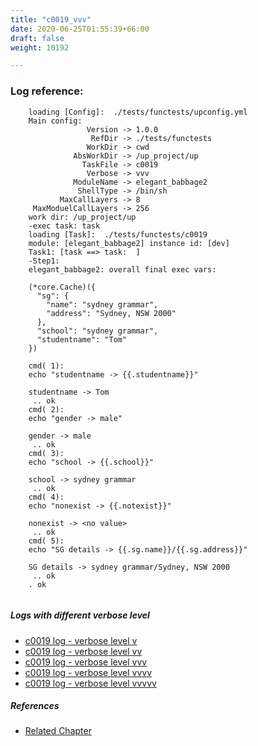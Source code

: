 ```yaml
---
title: "c0019_vvv"
date: 2020-06-25T01:55:39+66:00
draft: false
weight: 10192

---
```


### Log reference: <no value>

```
    loading [Config]:  ./tests/functests/upconfig.yml
    Main config:
                 Version -> 1.0.0
                  RefDir -> ./tests/functests
                 WorkDir -> cwd
              AbsWorkDir -> /up_project/up
                TaskFile -> c0019
                 Verbose -> vvv
              ModuleName -> elegant_babbage2
               ShellType -> /bin/sh
           MaxCallLayers -> 8
     MaxModuelCallLayers -> 256
    work dir: /up_project/up
    -exec task: task
    loading [Task]:  ./tests/functests/c0019
    module: [elegant_babbage2] instance id: [dev]
    Task1: [task ==> task:  ]
    -Step1:
    elegant_babbage2: overall final exec vars:
    
    (*core.Cache)({
      "sg": {
        "name": "sydney grammar",
        "address": "Sydney, NSW 2000"
      },
      "school": "sydney grammar",
      "studentname": "Tom"
    })
    
    cmd( 1):
    echo "studentname -> {{.studentname}}"
    
    studentname -> Tom
     .. ok
    cmd( 2):
    echo "gender -> male"
    
    gender -> male
     .. ok
    cmd( 3):
    echo "school -> {{.school}}"
    
    school -> sydney grammar
     .. ok
    cmd( 4):
    echo "nonexist -> {{.notexist}}"
    
    nonexist -> <no value>
     .. ok
    cmd( 5):
    echo "SG details -> {{.sg.name}}/{{.sg.address}}"
    
    SG details -> sydney grammar/Sydney, NSW 2000
     .. ok
    . ok
    
```

##### Logs with different verbose level
* [c0019 log - verbose level v](../../logs/c0019_v)
* [c0019 log - verbose level vv](../../logs/c0019_vv)
* [c0019 log - verbose level vvv](../../logs/c0019_vvv)
* [c0019 log - verbose level vvvv](../../logs/c0019_vvvv)
* [c0019 log - verbose level vvvvv](../../logs/c0019_vvvvv)

##### References
* [Related Chapter](../../vars/c0019)
